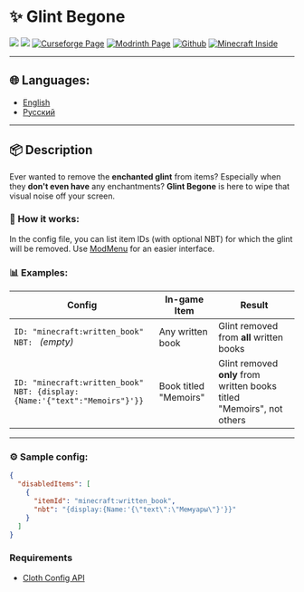 # ✨ Glint Begone

![](https://img.shields.io/badge/Mod%20Loader-Fabric-blue?style=for-the-badge)
![](https://img.shields.io/badge/Env-Client-green?style=for-the-badge)
[![Curseforge Page](https://img.shields.io/badge/Curseforge-Page-orange?style=for-the-badge&logo=curseforge)](https://www.curseforge.com/minecraft/mc-mods/foul-service)
[![Modrinth Page](https://img.shields.io/badge/Modrinth-Page-1bd96a?style=for-the-badge&logo=modrinth)](https://modrinth.com/project/foul-service)
[![Github](https://img.shields.io/badge/GitHub-Repository-blue?style=for-the-badge&logo=github)](https://github.com/DimensionRed/FoulService)
[![Minecraft Inside](https://img.shields.io/badge/Minecraft--Inside-Page-violet?style=for-the-badge)](https://minecraft-inside.ru/mods/181530-fouls-service.html)

---

## 🌐 Languages:
- [English](https://github.com/DimensionRed/GlintBegone/blob/master/README.md)
- [Русский](https://github.com/DimensionRed/GlintBegone/blob/master/lang/README_ru.md)

---

## 📦 Description
Ever wanted to remove the **enchanted glint** from items? Especially when they **don't even have** any enchantments?
**Glint Begone** is here to wipe that visual noise off your screen.

### 🔧 How it works:
In the config file, you can list item IDs (with optional NBT) for which the glint will be removed.
Use [ModMenu](https://modrinth.com/mod/modmenu) for an easier interface.


### 📊 Examples:

| Config                                                                         | In-game Item	 | Result                                                                 |
|--------------------------------------------------------------------------------|----------------|------------------------------------------------------------------------|
| `ID: "minecraft:written_book"`<br>`NBT: ` _(empty)_                            | Any written book	 | Glint removed from **all** written books                               |
| `ID: "minecraft:written_book"`<br>`NBT: {display:{Name:'{"text":"Memoirs"}'}}` | Book titled "Memoirs"	 | Glint removed **only** from written books titled "Memoirs", not others |

---

### ⚙️ Sample config:

```json
{
  "disabledItems": [
    {
      "itemId": "minecraft:written_book",
      "nbt": "{display:{Name:'{\"text\":\"Мемуары\"}'}}"
    }
  ]
}

```

### Requirements
- [Cloth Config API](https://modrinth.com/mod/cloth-config)